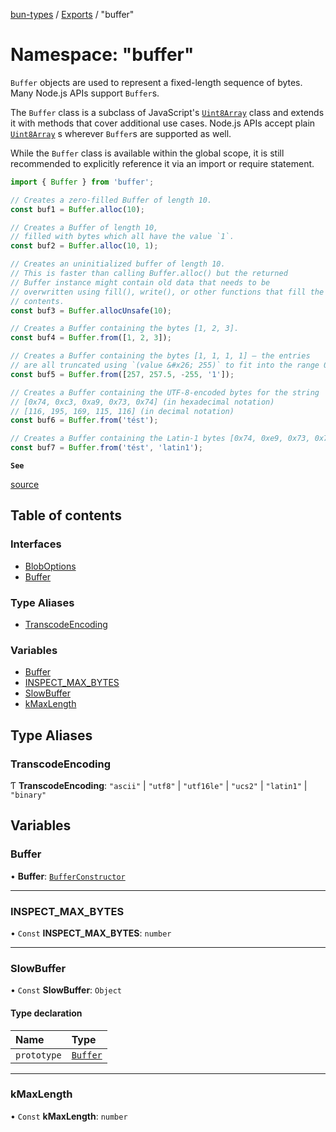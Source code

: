 [bun-types](https://oven-sh.github.io/bun-types/README.md) / [Exports](https://oven-sh.github.io/bun-types/modules.md) / "buffer"

# Namespace: "buffer"

`Buffer` objects are used to represent a fixed-length sequence of bytes. Many
Node.js APIs support `Buffer`s.

The `Buffer` class is a subclass of JavaScript's [`Uint8Array`](https://developer.mozilla.org/en-US/docs/Web/JavaScript/Reference/Global_Objects/Uint8Array) class and
extends it with methods that cover additional use cases. Node.js APIs accept
plain [`Uint8Array`](https://developer.mozilla.org/en-US/docs/Web/JavaScript/Reference/Global_Objects/Uint8Array) s wherever `Buffer`s are supported as well.

While the `Buffer` class is available within the global scope, it is still
recommended to explicitly reference it via an import or require statement.

```js
import { Buffer } from 'buffer';

// Creates a zero-filled Buffer of length 10.
const buf1 = Buffer.alloc(10);

// Creates a Buffer of length 10,
// filled with bytes which all have the value `1`.
const buf2 = Buffer.alloc(10, 1);

// Creates an uninitialized buffer of length 10.
// This is faster than calling Buffer.alloc() but the returned
// Buffer instance might contain old data that needs to be
// overwritten using fill(), write(), or other functions that fill the Buffer's
// contents.
const buf3 = Buffer.allocUnsafe(10);

// Creates a Buffer containing the bytes [1, 2, 3].
const buf4 = Buffer.from([1, 2, 3]);

// Creates a Buffer containing the bytes [1, 1, 1, 1] – the entries
// are all truncated using `(value &#x26; 255)` to fit into the range 0–255.
const buf5 = Buffer.from([257, 257.5, -255, '1']);

// Creates a Buffer containing the UTF-8-encoded bytes for the string 'tést':
// [0x74, 0xc3, 0xa9, 0x73, 0x74] (in hexadecimal notation)
// [116, 195, 169, 115, 116] (in decimal notation)
const buf6 = Buffer.from('tést');

// Creates a Buffer containing the Latin-1 bytes [0x74, 0xe9, 0x73, 0x74].
const buf7 = Buffer.from('tést', 'latin1');
```

**`See`**

[source](https://github.com/nodejs/node/blob/v18.0.0/lib/buffer.js)

## Table of contents

### Interfaces

- [BlobOptions](https://oven-sh.github.io/bun-types/interfaces/buffer_.BlobOptions.md)
- [Buffer](https://oven-sh.github.io/bun-types/interfaces/buffer_.Buffer.md)

### Type Aliases

- [TranscodeEncoding](https://oven-sh.github.io/bun-types/modules/buffer_.md#transcodeencoding)

### Variables

- [Buffer](https://oven-sh.github.io/bun-types/modules/buffer_.md#buffer)
- [INSPECT\_MAX\_BYTES](https://oven-sh.github.io/bun-types/modules/buffer_.md#inspect_max_bytes)
- [SlowBuffer](https://oven-sh.github.io/bun-types/modules/buffer_.md#slowbuffer)
- [kMaxLength](https://oven-sh.github.io/bun-types/modules/buffer_.md#kmaxlength)

## Type Aliases

### TranscodeEncoding

Ƭ **TranscodeEncoding**: ``"ascii"`` \| ``"utf8"`` \| ``"utf16le"`` \| ``"ucs2"`` \| ``"latin1"`` \| ``"binary"``

## Variables

### Buffer

• **Buffer**: [`BufferConstructor`](https://oven-sh.github.io/bun-types/interfaces/BufferConstructor.md)

___

### INSPECT\_MAX\_BYTES

• `Const` **INSPECT\_MAX\_BYTES**: `number`

___

### SlowBuffer

• `Const` **SlowBuffer**: `Object`

#### Type declaration

| Name | Type |
| :------ | :------ |
| `prototype` | [`Buffer`](https://oven-sh.github.io/bun-types/modules/buffer_.md#buffer) |

___

### kMaxLength

• `Const` **kMaxLength**: `number`
